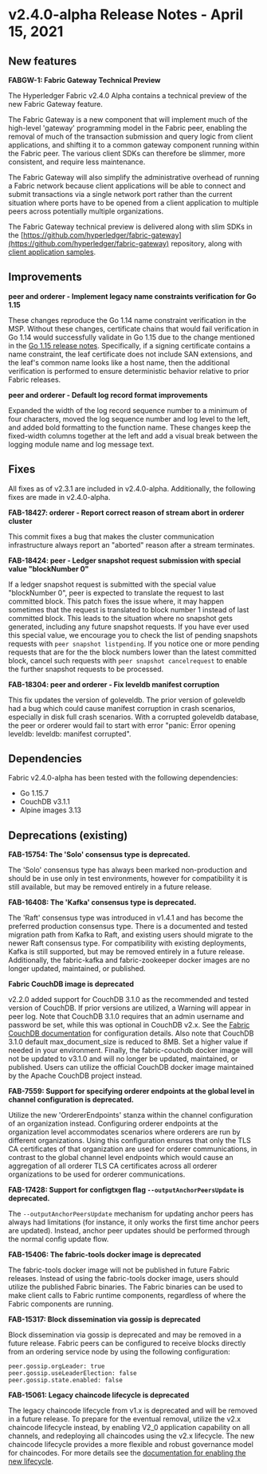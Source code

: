 v2.4.0-alpha Release Notes - April 15, 2021
===========================================

New features
------------

**FABGW-1: Fabric Gateway Technical Preview**

The Hyperledger Fabric v2.4.0 Alpha contains a technical preview of the new Fabric Gateway feature.

The Fabric Gateway is a new component that will implement much of the high-level 'gateway' programming model in the Fabric peer,
enabling the removal of much of the transaction submission and query logic from client applications, and shifting it to a common gateway component running within the Fabric peer.
The various client SDKs can therefore be slimmer, more consistent, and require less maintenance.


The Fabric Gateway will also simplify the administrative overhead of running a Fabric network because client applications
will be able to connect and submit transactions via a single network port rather than the current situation where ports
have to be opened from a client application to multiple peers across potentially multiple organizations.

The Fabric Gateway technical preview is delivered along with slim SDKs in the [https://github.com/hyperledger/fabric-gateway](https://github.com/hyperledger/fabric-gateway) repository,
along with [client application samples](https://github.com/hyperledger/fabric-gateway/tree/main/samples).


Improvements
------------

**peer and orderer - Implement legacy name constraints verification for Go 1.15**

These changes reproduce the Go 1.14 name constraint verification in the MSP.
Without these changes, certificate chains that would fail verification in Go 1.14 would
successfully validate in Go 1.15 due to the change mentioned in the [Go 1.15 release notes](https://golang.org/doc/go1.15#commonname).
Specifically, if a signing certificate contains a name constraint, the leaf certificate
does not include SAN extensions, and the leaf's common name looks like a host name,
then the additional verification is performed to ensure deterministic behavior relative
to prior Fabric releases.

**peer and orderer - Default log record format improvements**

Expanded the width of the log record sequence number to a minimum of four characters,
moved the log sequence number and log level to the left,
and added bold formatting to the function name.
These changes keep the fixed-width columns together at the left
and add a visual break between the logging module name and log message text.


Fixes
-----
All fixes as of v2.3.1 are included in v2.4.0-alpha. Additionally, the following fixes are made in v2.4.0-alpha.

  **FAB-18427: orderer - Report correct reason of stream abort in orderer cluster**

This commit fixes a bug that makes the cluster communication infrastructure
always report an "aborted" reason after a stream terminates.


**FAB-18424: peer - Ledger snapshot request submission with special value "blockNumber 0"**

If a ledger snapshot request is submitted with the special value "blockNumber 0", peer is expected to translate the request to last committed block.
This patch fixes the issue where, it may happen sometimes that the request is translated to block number 1 instead of last committed block.
This leads to the situation where no snapshot gets generated, including any future snapshot requests.
If you have ever used this special value, we encourage you to check the list of pending snapshots requests with `peer snapshot listpending`.
If you notice one or more pending requests that are for the the block numbers lower than the latest committed block, cancel such requests with `peer snapshot cancelrequest` to enable the further snapshot requests to be processed.

**FAB-18304: peer and orderer - Fix leveldb manifest corruption**

This fix updates the version of goleveldb. The prior version of goleveldb had a bug which
could cause manifest corruption in crash scenarios, especially in disk full crash scenarios.
With a corrupted goleveldb database, the peer or orderer would fail to start with error
"panic: Error opening leveldb: leveldb: manifest corrupted".


Dependencies
------------
Fabric v2.4.0-alpha has been tested with the following dependencies:
* Go 1.15.7
* CouchDB v3.1.1
* Alpine images 3.13

Deprecations (existing)
-----------------------

**FAB-15754: The 'Solo' consensus type is deprecated.**

The 'Solo' consensus type has always been marked non-production and should be in
use only in test environments, however for compatibility it is still available,
but may be removed entirely in a future release.

**FAB-16408: The 'Kafka' consensus type is deprecated.**

The 'Raft' consensus type was introduced in v1.4.1 and has become the preferred
production consensus type.  There is a documented and tested migration path from
Kafka to Raft, and existing users should migrate to the newer Raft consensus type.
For compatibility with existing deployments, Kafka is still supported,
but may be removed entirely in a future release.
Additionally, the fabric-kafka and fabric-zookeeper docker images are no longer updated, maintained, or published.

**Fabric CouchDB image is deprecated**

v2.2.0 added support for CouchDB 3.1.0 as the recommended and tested version of CouchDB.
If prior versions are utilized, a Warning will appear in peer log.
Note that CouchDB 3.1.0 requires that an admin username and password be set,
while this was optional in CouchDB v2.x. See the
[Fabric CouchDB documentation](https://hyperledger-fabric.readthedocs.io/en/v2.2.0/couchdb_as_state_database.html#couchdb-configuration)
for configuration details.
Also note that CouchDB 3.1.0 default max_document_size is reduced to 8MB. Set a higher value if needed in your environment.
Finally, the fabric-couchdb docker image will not be updated to v3.1.0 and will no longer be updated, maintained, or published.
Users can utilize the official CouchDB docker image maintained by the Apache CouchDB project instead.

**FAB-7559: Support for specifying orderer endpoints at the global level in channel configuration is deprecated.**

Utilize the new 'OrdererEndpoints' stanza within the channel configuration of an organization instead.
Configuring orderer endpoints at the organization level accommodates
scenarios where orderers are run by different organizations. Using
this configuration ensures that only the TLS CA certificates of that organization
are used for orderer communications, in contrast to the global channel level endpoints which
would cause an aggregation of all orderer TLS CA certificates across
all orderer organizations to be used for orderer communications.

**FAB-17428: Support for configtxgen flag `--outputAnchorPeersUpdate` is deprecated.**

The `--outputAnchorPeersUpdate` mechanism for updating anchor peers has always had
limitations (for instance, it only works the first time anchor peers are updated).
Instead, anchor peer updates should be performed through the normal config update flow.

**FAB-15406: The fabric-tools docker image is deprecated**

The fabric-tools docker image will not be published in future Fabric releases.
Instead of using the fabric-tools docker image, users should utilize the
published Fabric binaries. The Fabric binaries can be used to make client calls
to Fabric runtime components, regardless of where the Fabric components are running.

**FAB-15317: Block dissemination via gossip is deprecated**

Block dissemination via gossip is deprecated and may be removed in a future release.
Fabric peers can be configured to receive blocks directly from an ordering service
node by using the following configuration:
```
peer.gossip.orgLeader: true
peer.gossip.useLeaderElection: false
peer.gossip.state.enabled: false
```

**FAB-15061: Legacy chaincode lifecycle is deprecated**

The legacy chaincode lifecycle from v1.x is deprecated and will be removed
in a future release. To prepare for the eventual removal, utilize the v2.x
chaincode lifecycle instead, by enabling V2_0 application capability on all
channels, and redeploying all chaincodes using the v2.x lifecycle. The new
chaincode lifecycle provides a more flexible and robust governance model
for chaincodes. For more details see the
[documentation for enabling the new lifecycle](https://hyperledger-fabric.readthedocs.io/en/release-2.2/enable_cc_lifecycle.html).
